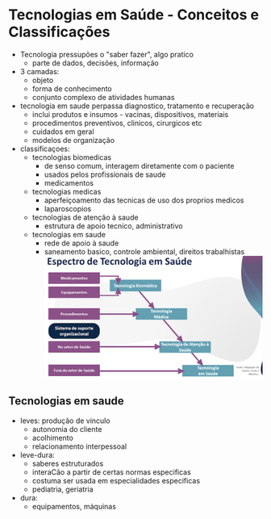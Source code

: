 # Tecnologias em Saúde - Conceitos e Classificações

- Tecnologia pressupões o "saber fazer", algo pratico
    - parte de dados, decisões, informação
- 3 camadas:
    - objeto
    - forma de conhecimento
    - conjunto complexo de atividades humanas
- tecnologia em saude perpassa diagnostico, tratamento e recuperação
    - inclui produtos e insumos - vacinas, dispositivos, materiais
    - procedimentos preventivos, clinicos, cirurgicos etc
    - cuidados em geral
    - modelos de organização
- classificaçoes:
    - tecnologias biomedicas
        - de senso comum, interagem diretamente com o paciente
        - usados pelos profissionais de saude
        - medicamentos
    - tecnologias medicas
        - aperfeiçoamento das tecnicas de uso dos proprios medicos
        - laparoscopios
    - tecnologias de atenção à saude
        - estrutura de apoio tecnico, administrativo
    - tecnologias em saude
        - rede de apoio à saude
        - saneamento basico, controle ambiental, direitos trabalhistas
![alt text](image.png)

## Tecnologias em saude

- leves: produção de vinculo
    - autonomia do cliente
    - acolhimento
    - relacionamento interpessoal
- leve-dura:
    - saberes estruturados
    - interaCão a partir de certas normas especificas
    - costuma ser usada em especialidades especificas
    - pediatria, geriatria
- dura:
    - equipamentos, máquinas




